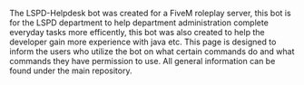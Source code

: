 The LSPD-Helpdesk bot was created for a FiveM roleplay server, this bot is for the LSPD department to help department administration complete everyday tasks more efficently, this bot was also created to help the developer gain more experience with java etc.
This page is designed to inform the users who utilize the bot on what certain commands do and what commands they have permission to use. All general information can be found under the main repository.
